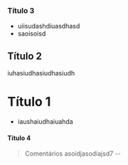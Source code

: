 ### Título 3
- uiisudashdiuasdhasd
- saoisoisd

## Título 2
iuhasiudhasiudhasiudh

# Título 1
- iaushaiudhaiuahda

#### Título 4
> Comentários
asoidjasodiajsd7
--
